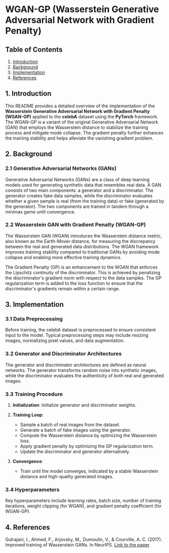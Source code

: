 # WGAN-GP (Wasserstein Generative Adversarial Network with Gradient Penalty)

## Table of Contents

1. [Introduction](#introduction)
2. [Background](#background)
3. [Implementation](#implementation)
6. [References](#references)

## 1. Introduction

This README provides a detailed overview of the implementation of the **Wasserstein Generative Adversarial Network with Gradient Penalty (WGAN-GP)** applied to the **celebA** dataset using the **PyTorch** framework. The WGAN-GP is a variant of the original Generative Adversarial Network (GAN) that employs the Wasserstein distance to stabilize the training process and mitigate mode collapse. The gradient penalty further enhances the training stability and helps alleviate the vanishing gradient problem.

## 2. Background

### 2.1 Generative Adversarial Networks (GANs)

Generative Adversarial Networks (GANs) are a class of deep learning models used for generating synthetic data that resembles real data. A GAN consists of two main components: a generator and a discriminator. The generator creates fake data samples, while the discriminator evaluates whether a given sample is real (from the training data) or fake (generated by the generator). The two components are trained in tandem through a minimax game until convergence.

### 2.2 Wasserstein GAN with Gradient Penalty (WGAN-GP)

The Wasserstein GAN (WGAN) introduces the Wasserstein distance metric, also known as the Earth-Mover distance, for measuring the discrepancy between the real and generated data distributions. The WGAN framework improves training stability compared to traditional GANs by avoiding mode collapse and enabling more effective training dynamics.

The Gradient Penalty (GP) is an enhancement to the WGAN that enforces the Lipschitz continuity of the discriminator. This is achieved by penalizing the discriminator's gradient norm with respect to the data samples. The GP regularization term is added to the loss function to ensure that the discriminator's gradients remain within a certain range.

## 3. Implementation

### 3.1 Data Preprocessing

Before training, the celebA dataset is preprocessed to ensure consistent input to the model. Typical preprocessing steps may include resizing images, normalizing pixel values, and data augmentation.

### 3.2 Generator and Discriminator Architectures

The generator and discriminator architectures are defined as neural networks. The generator transforms random noise into synthetic images, while the discriminator evaluates the authenticity of both real and generated images.

### 3.3 Training Procedure

1. **Initialization**: Initialize generator and discriminator weights.

2. **Training Loop**:
   - Sample a batch of real images from the dataset.
   - Generate a batch of fake images using the generator.
   - Compute the Wasserstein distance by optimizing the Wasserstein loss.
   - Apply gradient penalty by optimizing the GP regularization term.
   - Update the discriminator and generator alternatively.

3. **Convergence**:
   - Train until the model converges, indicated by a stable Wasserstein distance and high-quality generated images.

### 3.4 Hyperparameters

Key hyperparameters include learning rates, batch size, number of training iterations, weight clipping (for WGAN), and gradient penalty coefficient (for WGAN-GP).

## 4. References
Gulrajani, I., Ahmed, F., Arjovsky, M., Dumoulin, V., & Courville, A. C. (2017). Improved training of Wasserstein GANs. In NeurIPS.
  [Link to the paper](https://proceedings.neurips.cc/paper_files/paper/2017/file/892c3b1c6dccd52936e27cbd0ff683d6-Paper.pdf)
